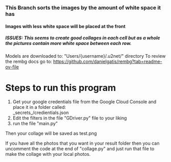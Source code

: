 ### This Branch sorts the images by the amount of white space it has
#### Images with less white space will be placed at the front 

##### ISSUES: This seems to create good collages in each cell but as a whole the pictures contain more white space between each row. 


Models are downloaded to: "Users/{username}/.u2net/" directory
To review the rembg docs go to: https://github.com/danielgatis/rembg?tab=readme-ov-file

# Steps to run this program
1. Get your google credentials file from the Google Cloud Console and place it in a folder called:<br> \_secrets_/credientials.json
2. Edit the filters in the file "GDriver.py" file to your liking 
3. run the file "main.py" 

Then your collage will be saved as test.png



If you have all the photos that you want in your result folder then you can uncomment the code at the end of "collage.py" and just run that file to make the collage with your local photos.